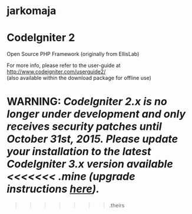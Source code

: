 # jarkomaja
# CodeIgniter 2
Open Source PHP Framework (originally from EllisLab)

For more info, please refer to the user-guide at http://www.codeigniter.com/userguide2/  
(also available within the download package for offline use)

**WARNING:** *CodeIgniter 2.x is no longer under development and only receives security patches until October 31st, 2015.
Please update your installation to the latest CodeIgniter 3.x version available
<<<<<<< .mine
(upgrade instructions [here](http://www.codeigniter.com/userguide3/installation/upgrade_300.html)).*
=======

>>>>>>> .theirs
